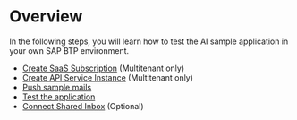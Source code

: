 # Overview

In the following steps, you will learn how to test the AI sample application in your own SAP BTP environment. 

- [Create SaaS Subscription](./1-CreateSubscription.md) (Multitenant only)
- [Create API Service Instance](./2-CreateAPIService.md) (Multitenant only)
- [Push sample mails](./3-PushSampleMails.md)
- [Test the application](./4-TestApplication.md)
- [Connect Shared Inbox](./5-SharedInbox.md) (Optional)